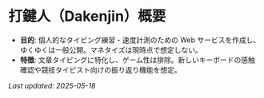 # 打鍵人（Dakenjin）概要

- **目的**: 個人的なタイピング練習・速度計測のための Web サービスを作成し、ゆくゆくは一般公開。マネタイズは現時点で想定しない。
- **特徴**: 文章タイピングに特化し、ゲーム性は排除。新しいキーボードの感触確認や競技タイピスト向けの振り返り機能を想定。

_Last updated: 2025-05-18_